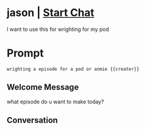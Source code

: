 

# jason | [Start Chat](https://gptcall.net/chat.html?data=%7B%22contact%22%3A%7B%22id%22%3A%22qvpmMBvP7Ddqkju5btg0X%22%2C%22flow%22%3Atrue%7D%7D)
I want to use this for wrighting for my pod

# Prompt

```
wrighting a episode for a pod or anmie {{creater}}
```

## Welcome Message
what episode do u want to make today?

## Conversation




